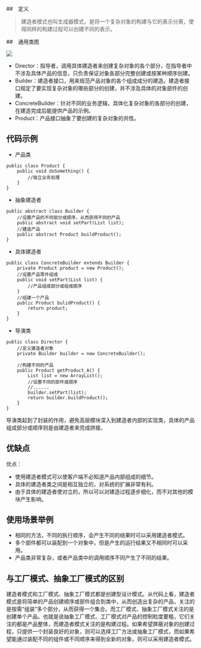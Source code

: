 ##　定义

> 建造者模式也叫生成器模式，是将一个复杂对象的构建与它的表示分离，使得同样的构建过程可以创建不同的表示。

##　通用类图

![](https://ws1.sinaimg.cn/large/bc18b842gy1fcydyymsz4j20ni0d1q3h)

* Director：指导者，调用具体建造者来创建复杂对象的各个部分，在指导者中不涉及具体产品的信息，只负责保证对象各部分完整创建或按某种顺序创建。
* Builder：建造者接口，用来规范产品对象的各个组成成分的建造。建造者接口规定了要实现复杂对象的哪些部分的创建，并不涉及具体的对象部件的创建。
* ConcreteBuilder：针对不同的业务逻辑，具体化复杂对象的各部分的创建，在建造完成后能提供产品的示例。
* Product：产品接口抽象了要创建的复杂对象的共性。

## 代码示例

* 产品类

```
public class Product {
    public void doSomething() {
        //独立业务处理
    }
}
```

* 抽象建造者

```
public abstract class Builder {
    //设置产品的不同部分或顺序，从而获得不同的产品
    public abstract void setPart(List list);
    //建造产品
    public abstract Product buildProduct();
}
```

* 具体建造者

```
public class ConcreteBuilder extends Builder {
    private Product product = new Product();
    //设置产品零件组成
    public void setPart(List list) {
        //产品组成部分或组成顺序
    }
    //组建一个产品
    public Product bulidProduct() {
        return product;
    }
}
```

* 导演类

```
public class Director {
    //定义建造者对象
    private Builder builder = new ConcreteBuilder();

    //构建不同的产品
    public Product getProduct_A() {
        List list = new ArrayList();
        //设置不同的部件或顺序
        //......
        builder.setPart(list);
        return builder.buildProduct();
    }
}
```

导演类起到了封装的作用，避免高层模块深入到建造者内部的实现类，具体的产品组成部分或顺序则是由建造者来完成拼接。

## 优缺点

优点：

* 使用建造者模式可以使客户端不必知道产品内部组成的细节。
* 具体的建造者类之间是相互独立的，对系统的扩展非常有利。
* 由于具体的建造者使对立的，所以可以对建造过程逐步细化，而不对其他的模块产生影响。

## 使用场景举例

* 相同的方法，不同的执行顺序，会产生不同的结果时可以采用建造者模式。
* 多个部件都可以装配到一个对象中，但是产生的运行结果又不相同时可以采用。
* 产品类非常复杂，或者产品类中的调用顺序不同产生了不同的结果。

## 与工厂模式、抽象工厂模式的区别

建造者模式和工厂模式、抽象工厂模式都是创建型设计模式。从代码上看，建造者模式是将简单的产品创建顺序或部件组合到类中，从而创造出复杂的产品，关注的是按需“组装”多个部分，从而获得一个集合。而工厂模式、抽象工厂模式关注的是创建单个产品。也就是说抽象工厂模式、工厂模式对产品的控制粒度要粗，它们关注的都是产品整体，而建造者模式关注的是构建过程。如果希望屏蔽对象的创建过程，只提供一个封装良好的对象，则可以选择工厂方法或抽象工厂模式，而如果希望能通过装配不同的组件或不同顺序来得到全新的对象，则可以采用建造者模式。
